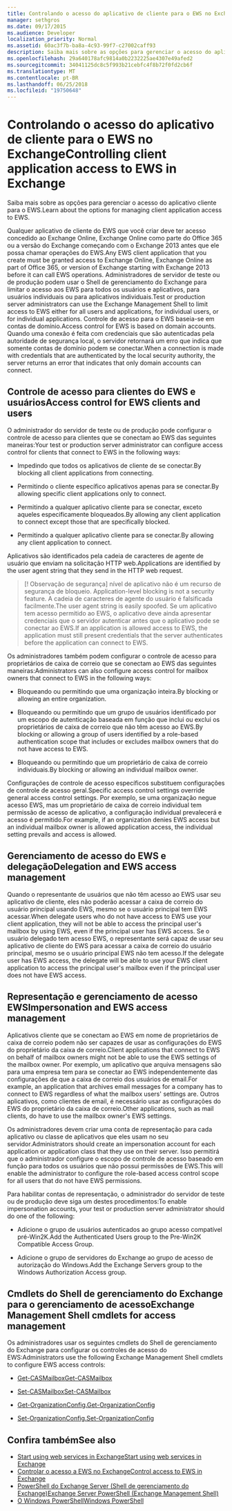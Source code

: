 ```yaml
---
title: Controlando o acesso do aplicativo de cliente para o EWS no Exchange
manager: sethgros
ms.date: 09/17/2015
ms.audience: Developer
localization_priority: Normal
ms.assetid: 60ac3f7b-ba8a-4c93-99f7-c27002caff93
description: Saiba mais sobre as opções para gerenciar o acesso do aplicativo cliente para o EWS.
ms.openlocfilehash: 29a640178afc9814a0b2232225ae4307e49afed2
ms.sourcegitcommit: 34041125dc8c5f993b21cebfc4f8b72f0fd2cb6f
ms.translationtype: MT
ms.contentlocale: pt-BR
ms.lasthandoff: 06/25/2018
ms.locfileid: "19750648"
---
```

# <a name="controlling-client-application-access-to-ews-in-exchange"></a><span data-ttu-id="7c68c-103">Controlando o acesso do aplicativo de cliente para o EWS no Exchange</span><span class="sxs-lookup"><span data-stu-id="7c68c-103">Controlling client application access to EWS in Exchange</span></span>

<span data-ttu-id="7c68c-104">Saiba mais sobre as opções para gerenciar o acesso do aplicativo cliente para o EWS.</span><span class="sxs-lookup"><span data-stu-id="7c68c-104">Learn about the options for managing client application access to EWS.</span></span>
  
<span data-ttu-id="7c68c-105">Qualquer aplicativo de cliente do EWS que você criar deve ter acesso concedido ao Exchange Online, Exchange Online como parte do Office 365 ou a versão do Exchange começando com o Exchange 2013 antes que ele possa chamar operações do EWS.</span><span class="sxs-lookup"><span data-stu-id="7c68c-105">Any EWS client application that you create must be granted access to Exchange Online, Exchange Online as part of Office 365, or version of Exchange starting with Exchange 2013 before it can call EWS operations.</span></span> <span data-ttu-id="7c68c-106">Administradores de servidor de teste ou de produção podem usar o Shell de gerenciamento do Exchange para limitar o acesso aos EWS para todos os usuários e aplicativos, para usuários individuais ou para aplicativos individuais.</span><span class="sxs-lookup"><span data-stu-id="7c68c-106">Test or production server administrators can use the Exchange Management Shell to limit access to EWS either for all users and applications, for individual users, or for individual applications.</span></span> <span data-ttu-id="7c68c-107">Controle de acesso para o EWS baseia-se em contas de domínio.</span><span class="sxs-lookup"><span data-stu-id="7c68c-107">Access control for EWS is based on domain accounts.</span></span> <span data-ttu-id="7c68c-108">Quando uma conexão é feita com credenciais que são autenticadas pela autoridade de segurança local, o servidor retornará um erro que indica que somente contas de domínio podem se conectar.</span><span class="sxs-lookup"><span data-stu-id="7c68c-108">When a connection is made with credentials that are authenticated by the local security authority, the server returns an error that indicates that only domain accounts can connect.</span></span> 
  
## <a name="access-control-for-ews-clients-and-users"></a><span data-ttu-id="7c68c-109">Controle de acesso para clientes do EWS e usuários</span><span class="sxs-lookup"><span data-stu-id="7c68c-109">Access control for EWS clients and users</span></span>
<span data-ttu-id="7c68c-110"><a name="bk_configure"> </a></span><span class="sxs-lookup"><span data-stu-id="7c68c-110"></span></span>

<span data-ttu-id="7c68c-111">O administrador do servidor de teste ou de produção pode configurar o controle de acesso para clientes que se conectam ao EWS das seguintes maneiras:</span><span class="sxs-lookup"><span data-stu-id="7c68c-111">Your test or production server administrator can configure access control for clients that connect to EWS in the following ways:</span></span> 
  
- <span data-ttu-id="7c68c-112">Impedindo que todos os aplicativos de cliente de se conectar.</span><span class="sxs-lookup"><span data-stu-id="7c68c-112">By blocking all client applications from connecting.</span></span>
    
- <span data-ttu-id="7c68c-113">Permitindo o cliente específico aplicativos apenas para se conectar.</span><span class="sxs-lookup"><span data-stu-id="7c68c-113">By allowing specific client applications only to connect.</span></span>
    
- <span data-ttu-id="7c68c-114">Permitindo a qualquer aplicativo cliente para se conectar, exceto aqueles especificamente bloqueados.</span><span class="sxs-lookup"><span data-stu-id="7c68c-114">By allowing any client application to connect except those that are specifically blocked.</span></span>
    
- <span data-ttu-id="7c68c-115">Permitindo a qualquer aplicativo cliente para se conectar.</span><span class="sxs-lookup"><span data-stu-id="7c68c-115">By allowing any client application to connect.</span></span>
    
<span data-ttu-id="7c68c-116">Aplicativos são identificados pela cadeia de caracteres de agente de usuário que enviam na solicitação HTTP web.</span><span class="sxs-lookup"><span data-stu-id="7c68c-116">Applications are identified by the user agent string that they send in the HTTP web request.</span></span>
  
> [! Observação de segurança]<span data-ttu-id="7c68c-117"> nível de aplicativo não é um recurso de segurança de bloqueio.</span><span class="sxs-lookup"><span data-stu-id="7c68c-117"> Application-level blocking is not a security feature.</span></span> <span data-ttu-id="7c68c-118">A cadeia de caracteres de agente do usuário é falsificada facilmente.</span><span class="sxs-lookup"><span data-stu-id="7c68c-118">The user agent string is easily spoofed.</span></span> <span data-ttu-id="7c68c-119">Se um aplicativo tem acesso permitido ao EWS, o aplicativo deve ainda apresentar credenciais que o servidor autenticar antes que o aplicativo pode se conectar ao EWS.</span><span class="sxs-lookup"><span data-stu-id="7c68c-119">If an application is allowed access to EWS, the application must still present credentials that the server authenticates before the application can connect to EWS.</span></span> 
  
<span data-ttu-id="7c68c-120">Os administradores também podem configurar o controle de acesso para proprietários de caixa de correio que se conectam ao EWS das seguintes maneiras:</span><span class="sxs-lookup"><span data-stu-id="7c68c-120">Administrators can also configure access control for mailbox owners that connect to EWS in the following ways:</span></span> 
  
- <span data-ttu-id="7c68c-121">Bloqueando ou permitindo que uma organização inteira.</span><span class="sxs-lookup"><span data-stu-id="7c68c-121">By blocking or allowing an entire organization.</span></span>
    
- <span data-ttu-id="7c68c-122">Bloqueando ou permitindo que um grupo de usuários identificado por um escopo de autenticação baseada em função que inclui ou exclui os proprietários de caixa de correio que não têm acesso ao EWS.</span><span class="sxs-lookup"><span data-stu-id="7c68c-122">By blocking or allowing a group of users identified by a role-based authentication scope that includes or excludes mailbox owners that do not have access to EWS.</span></span>
    
- <span data-ttu-id="7c68c-123">Bloqueando ou permitindo que um proprietário de caixa de correio individuais.</span><span class="sxs-lookup"><span data-stu-id="7c68c-123">By blocking or allowing an individual mailbox owner.</span></span>
    
<span data-ttu-id="7c68c-124">Configurações de controle de acesso específicos substituem configurações de controle de acesso geral.</span><span class="sxs-lookup"><span data-stu-id="7c68c-124">Specific access control settings override general access control settings.</span></span> <span data-ttu-id="7c68c-125">Por exemplo, se uma organização negue acesso EWS, mas um proprietário de caixa de correio individual tem permissão de acesso de aplicativo, a configuração individual prevalecerá e acesso é permitido.</span><span class="sxs-lookup"><span data-stu-id="7c68c-125">For example, if an organization denies EWS access but an individual mailbox owner is allowed application access, the individual setting prevails and access is allowed.</span></span> 
  
## <a name="delegation-and-ews-access-management"></a><span data-ttu-id="7c68c-126">Gerenciamento de acesso do EWS e delegação</span><span class="sxs-lookup"><span data-stu-id="7c68c-126">Delegation and EWS access management</span></span>
<span data-ttu-id="7c68c-127"><a name="bk_delegation"> </a></span><span class="sxs-lookup"><span data-stu-id="7c68c-127"></span></span>

<span data-ttu-id="7c68c-128">Quando o representante de usuários que não têm acesso ao EWS usar seu aplicativo de cliente, eles não poderão acessar a caixa de correio do usuário principal usando EWS, mesmo se o usuário principal tem EWS acessar.</span><span class="sxs-lookup"><span data-stu-id="7c68c-128">When delegate users who do not have access to EWS use your client application, they will not be able to access the principal user's mailbox by using EWS, even if the principal user has EWS access.</span></span> <span data-ttu-id="7c68c-129">Se o usuário delegado tem acesso EWS, o representante será capaz de usar seu aplicativo de cliente do EWS para acessar a caixa de correio do usuário principal, mesmo se o usuário principal EWS não tem acesso.</span><span class="sxs-lookup"><span data-stu-id="7c68c-129">If the delegate user has EWS access, the delegate will be able to use your EWS client application to access the principal user's mailbox even if the principal user does not have EWS access.</span></span> 
  
## <a name="impersonation-and-ews-access-management"></a><span data-ttu-id="7c68c-130">Representação e gerenciamento de acesso EWS</span><span class="sxs-lookup"><span data-stu-id="7c68c-130">Impersonation and EWS access management</span></span>
<span data-ttu-id="7c68c-131"><a name="bk_impersonation"> </a></span><span class="sxs-lookup"><span data-stu-id="7c68c-131"></span></span>

<span data-ttu-id="7c68c-132">Aplicativos cliente que se conectam ao EWS em nome de proprietários de caixa de correio podem não ser capazes de usar as configurações do EWS do proprietário da caixa de correio.</span><span class="sxs-lookup"><span data-stu-id="7c68c-132">Client applications that connect to EWS on behalf of mailbox owners might not be able to use the EWS settings of the mailbox owner.</span></span> <span data-ttu-id="7c68c-133">Por exemplo, um aplicativo que arquiva mensagens são para uma empresa tem para se conectar ao EWS independentemente das configurações de que a caixa de correio dos usuários de email.</span><span class="sxs-lookup"><span data-stu-id="7c68c-133">For example, an application that archives email messages for a company has to connect to EWS regardless of what the mailbox users' settings are.</span></span> <span data-ttu-id="7c68c-134">Outros aplicativos, como clientes de email, é necessário usar as configurações do EWS do proprietário da caixa de correio.</span><span class="sxs-lookup"><span data-stu-id="7c68c-134">Other applications, such as mail clients, do have to use the mailbox owner's EWS settings.</span></span> 
  
<span data-ttu-id="7c68c-135">Os administradores devem criar uma conta de representação para cada aplicativo ou classe de aplicativos que eles usam no seu servidor.</span><span class="sxs-lookup"><span data-stu-id="7c68c-135">Administrators should create an impersonation account for each application or application class that they use on their server.</span></span> <span data-ttu-id="7c68c-136">Isso permitirá que o administrador configure o escopo de controle de acesso baseado em função para todos os usuários que não possui permissões de EWS.</span><span class="sxs-lookup"><span data-stu-id="7c68c-136">This will enable the administrator to configure the role-based access control scope for all users that do not have EWS permissions.</span></span> 
  
<span data-ttu-id="7c68c-137">Para habilitar contas de representação, o administrador do servidor de teste ou de produção deve siga um destes procedimentos:</span><span class="sxs-lookup"><span data-stu-id="7c68c-137">To enable impersonation accounts, your test or production server administrator should do one of the following:</span></span> 
  
- <span data-ttu-id="7c68c-138">Adicione o grupo de usuários autenticados ao grupo acesso compatível pré-Win2K.</span><span class="sxs-lookup"><span data-stu-id="7c68c-138">Add the Authenticated Users group to the Pre-Win2K Compatible Access Group.</span></span> 
    
- <span data-ttu-id="7c68c-139">Adicione o grupo de servidores do Exchange ao grupo de acesso de autorização do Windows.</span><span class="sxs-lookup"><span data-stu-id="7c68c-139">Add the Exchange Servers group to the Windows Authorization Access group.</span></span> 
    
## <a name="exchange-management-shell-cmdlets-for-access-management"></a><span data-ttu-id="7c68c-140">Cmdlets do Shell de gerenciamento do Exchange para o gerenciamento de acesso</span><span class="sxs-lookup"><span data-stu-id="7c68c-140">Exchange Management Shell cmdlets for access management</span></span>
<span data-ttu-id="7c68c-141"><a name="bk_cmdlets"> </a></span><span class="sxs-lookup"><span data-stu-id="7c68c-141"></span></span>

<span data-ttu-id="7c68c-142">Os administradores usar os seguintes cmdlets do Shell de gerenciamento do Exchange para configurar os controles de acesso do EWS:</span><span class="sxs-lookup"><span data-stu-id="7c68c-142">Administrators use the following Exchange Management Shell cmdlets to configure EWS access controls:</span></span> 
  
- [<span data-ttu-id="7c68c-143">Get-CASMailbox</span><span class="sxs-lookup"><span data-stu-id="7c68c-143">Get-CASMailbox</span></span>](http://technet.microsoft.com/en-us/library/bb124754.aspx)
    
- [<span data-ttu-id="7c68c-144">Set-CASMailbox</span><span class="sxs-lookup"><span data-stu-id="7c68c-144">Set-CASMailbox</span></span>](http://technet.microsoft.com/en-us/library/bb125264.aspx)
    
- [<span data-ttu-id="7c68c-145">Get-OrganizationConfig.</span><span class="sxs-lookup"><span data-stu-id="7c68c-145">Get-OrganizationConfig</span></span>](http://technet.microsoft.com/en-us/library/aa997571.aspx)
    
- [<span data-ttu-id="7c68c-146">Set-OrganizationConfig.</span><span class="sxs-lookup"><span data-stu-id="7c68c-146">Set-OrganizationConfig</span></span>](http://technet.microsoft.com/en-us/library/aa997443.aspx)
    
## <a name="see-also"></a><span data-ttu-id="7c68c-147">Confira também</span><span class="sxs-lookup"><span data-stu-id="7c68c-147">See also</span></span>

- [<span data-ttu-id="7c68c-148">Start using web services in Exchange</span><span class="sxs-lookup"><span data-stu-id="7c68c-148">Start using web services in Exchange</span></span>](start-using-web-services-in-exchange.md)  
- [<span data-ttu-id="7c68c-149">Controlar o acesso a EWS no Exchange</span><span class="sxs-lookup"><span data-stu-id="7c68c-149">Control access to EWS in Exchange</span></span>](how-to-control-access-to-ews-in-exchange.md)
- [<span data-ttu-id="7c68c-150">PowerShell do Exchange Server (Shell de gerenciamento do Exchange)</span><span class="sxs-lookup"><span data-stu-id="7c68c-150">Exchange Server PowerShell (Exchange Management Shell)</span></span>](https://docs.microsoft.com/en-us/powershell/exchange/exchange-server/exchange-management-shell?view=exchange-ps)
- [<span data-ttu-id="7c68c-151">O Windows PowerShell</span><span class="sxs-lookup"><span data-stu-id="7c68c-151">Windows PowerShell</span></span>](http://msdn.microsoft.com/en-us/library/dd835506%28v=vs.85%29.aspx)
    

